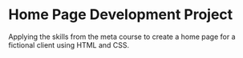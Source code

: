 # Home Page Development Project

Applying the skills from the meta course to create a home page for a fictional client using HTML and CSS.
